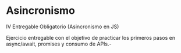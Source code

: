 # Asincronismo
IV Entregable Obligatorio (Asincronismo en JS)

Ejercicio entregable con el objetivo de practicar los primeros pasos en async/await, promises y consumo de APIs.-
